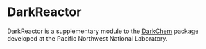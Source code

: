 # DarkReactor

DarkReactor is a supplementary module to the
[DarkChem](https://github.com/pnnl/darkchem) package developed at the
Pacific Northwest National Laboratory.
